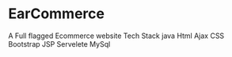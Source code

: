 # EarCommerce
A Full flagged Ecommerce website 
Tech Stack
java
Html
Ajax
CSS
Bootstrap
JSP 
Servelete
MySql

